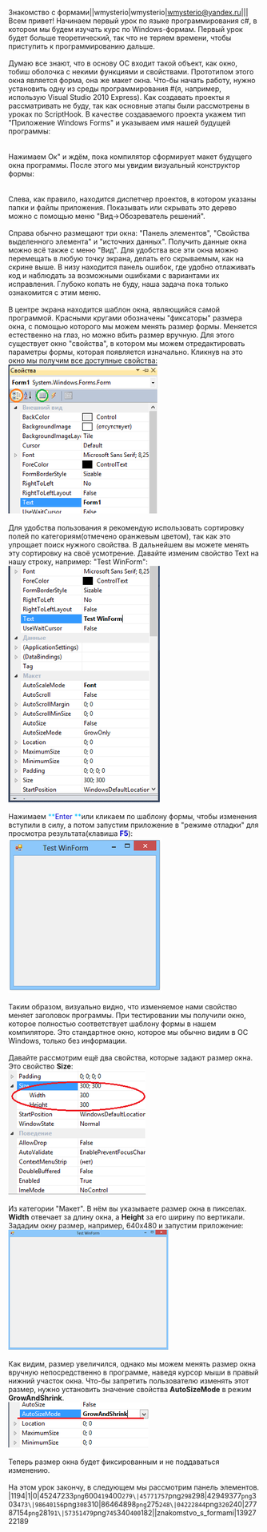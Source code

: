 Знакомство с формами||wmysterio|wmysterio|wmysterio@yandex.ru|||Всем привет! Начинаем первый урок по языке программирования c#, в котором мы будем изучать курс по Windows-формам. Первый урок будет больше теоретический, так что не теряем времени, чтобы приступить к программированию дальше.<br><br>Думаю все знают, что в основу ОС входит такой объект, как окно, тобиш оболочка с некими функциями и свойствами. Прототипом этого окна является форма, она же макет окна. Что-бы начать работу, нужно установить одну из среды программирования #(я, например, использую Visual Studio 2010 Express). Как создавать проекты я рассматривать не буду, так как основные этапы были рассмотрены в уроках по ScriptHook. В качестве создаваемого проекта укажем тип "Приложение Windows Forms" и указываем имя нашей будущей программы:<br><!--IMG8--><a href="/_pu/2/57351479.png" class="ulightbox" target="_blank" title="Нажмите, для просмотра в полном размере..."><img alt="" src="/_pu/2/s57351479.jpg" /></a><!--IMG8--><br><br>Нажимаем Ок" и ждём, пока компилятор сформирует макет будущего окна программы. После этого мы увидим визуальный конструктор формы:<br><!--IMG1--><a href="/_pu/2/45247233.png" class="ulightbox" target="_blank" title="Нажмите, для просмотра в полном размере..."><img alt="" src="/_pu/2/s45247233.jpg" /></a><!--IMG1--><br><br>Слева, как правило, находится диспетчер проектов, в котором указаны папки и файлы приложения. Показывать или скрывать это дерево можно с помощью меню "Вид-&gt;Обозреватель решений".<br><br>Справа обычно размещают три окна: "Панель элементов", "Свойства выделенного элемента" и "источних данных". Получить данные окна можно всё также с меню "Вид". Для удобства все эти окна можно перемещать в любую точку экрана, делать его скрываемым, как на скрине выше. В низу находится панель ошибок, где удобно отлаживать код и наблюдать за возможными ошибками с вариантами их исправления. Глубоко копать не буду, наша задача пока только ознакомится с этим меню.<br><br>В центре экрана находится шаблон окна, являющийся самой программой. Красными кругами обозначены "фиксаторы" размера окна, с помощью которого мы можем менять размер формы. Меняется естественно на глаз, но можно вбить размер вручную. Для этого существует окно "свойства", в котором мы можем отредактировать параметры формы, которая появляется изначально. Кликнув на это окно мы получим все доступные свойства:<br><!--IMG2--><img alt="" src="/_pu/2/45771757.png" /><!--IMG2--><br><br>Для удобства пользования я рекомендую использовать сортировку полей по категориям(отмечено оранжевым цветом), так как это упрощает поиск нужного свойства. В дальнейшем вы можете менять эту сортировку на своё усмотрение. Давайте изменим свойство Text на нашу строку, например: "Test WinForm":<br><!--IMG3--><img alt="" src="/_pu/2/42949377.png" /><!--IMG3--><br><br>Нажимаем <font color="#00bfff">**<font color="#0000cd">Enter</font> **</font>или кликаем по шаблону формы, чтобы изменения вступили в силу, а потом запустим приложение в "режиме отладки" для просмотра результата(клавиша <font color="#0000cd">**F5**</font>):<br><!--IMG4--><img alt="" src="/_pu/2/98640156.png" /><!--IMG4--><br><br>Таким образом, визуально видно, что изменяемое нами свойство меняет заголовок программы. При тестировании мы получили окно, которое полностью соответствует шаблону формы в нашем компиляторе. Это стандартное окно, которое мы обычно видим в ОС Windows, только без информации.<br><br>Давайте рассмотрим ещё два свойства, которые задают размер окна. Это свойство **Size**: <br><!--IMG5--><img alt="" src="/_pu/2/86464898.png" /><!--IMG5--><br><br>Из категории "Макет". В нём вы указываете размер окна в пикселах. **Width** отвечает за длину окна, а **Height** за его ширину по вертикали. Зададим окну размер, например, 640x480 и запустим приложение:<br><!--IMG6--><img alt="" src="/_pu/2/04222844.png" /><!--IMG6--><br><br>Как видим, размер увеличился, однако мы можем менять размер окна вручную непосредственно в программе, наведя курсор мыши в правый нижний участок окна. Что-бы запретить пользователю изменять этот размер, нужно установить значение свойства **AutoSizeMode** в режим **GrowAndShrink**.<br><!--IMG7--><img alt="" src="/_pu/2/27787154.png" /><!--IMG7--><br><br>Теперь размер окна будет фиксированным и не поддаваться изменению.<br><br>На этом урок закончу, в следующем мы рассмотрим панель элементов.<br>|1194|1|0|45247233`png`600`419`400`279\|45771757`png`298`298\|42949377`png`303`473\|98640156`png`308`310\|86464898`png`275`248\|04222844`png`320`240\|27787154`png`281`91\|57351479`png`745`340`400`182\||znakomstvo_s_formami|1392722189
